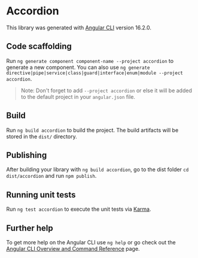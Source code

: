 # Accordion

This library was generated with [Angular CLI](https://github.com/angular/angular-cli) version 16.2.0.

## Code scaffolding

Run `ng generate component component-name --project accordion` to generate a new component. You can also use `ng generate directive|pipe|service|class|guard|interface|enum|module --project accordion`.
> Note: Don't forget to add `--project accordion` or else it will be added to the default project in your `angular.json` file. 

## Build

Run `ng build accordion` to build the project. The build artifacts will be stored in the `dist/` directory.

## Publishing

After building your library with `ng build accordion`, go to the dist folder `cd dist/accordion` and run `npm publish`.

## Running unit tests

Run `ng test accordion` to execute the unit tests via [Karma](https://karma-runner.github.io).

## Further help

To get more help on the Angular CLI use `ng help` or go check out the [Angular CLI Overview and Command Reference](https://angular.io/cli) page.
